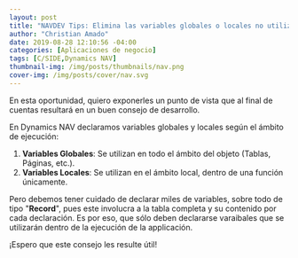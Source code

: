 ```yaml
---
layout: post
title: "NAVDEV Tips: Elimina las variables globales o locales no utilizadas"
author: "Christian Amado"
date: 2019-08-28 12:10:56 -04:00
categories: [Aplicaciones de negocio]
tags: [C/SIDE,Dynamics NAV]
thumbnail-img: /img/posts/thumbnails/nav.png
cover-img: /img/posts/cover/nav.svg
---
```


En esta oportunidad, quiero exponerles un punto de vista que al final de cuentas resultará en un buen consejo de desarrollo.

<!--more-->

En Dynamics NAV declaramos variables globales y locales según el ámbito de ejecución:

1. **Variables Globales**: Se utilizan en todo el ámbito del objeto (Tablas, Páginas, etc.).
2. **Variables Locales**: Se utilizan en el ámbito local, dentro de una función únicamente.

Pero debemos tener cuidado de declarar miles de variables, sobre todo de tipo "**Record**", pues este involucra a la tabla completa y su contenido por cada declaración. Es por eso, que sólo deben declararse varaibales que se utilizarán dentro de la ejecución de la applicación.

¡Espero que este consejo les resulte útil!
